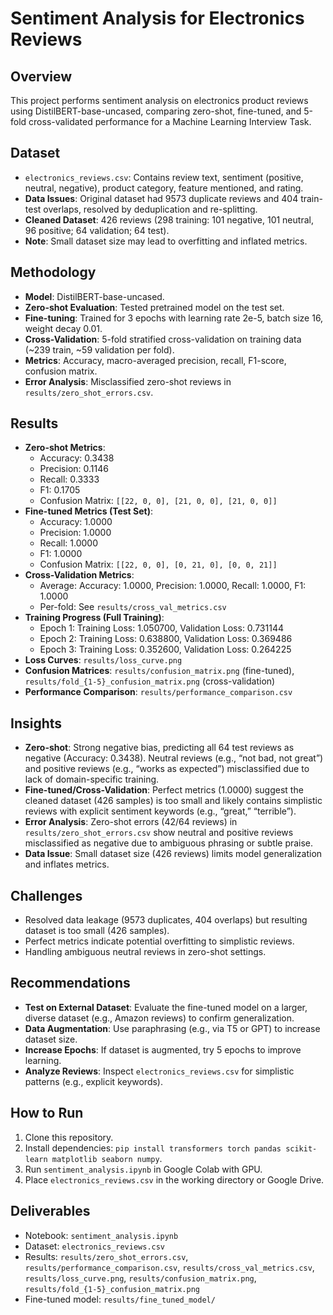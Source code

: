 # Sentiment Analysis for Electronics Reviews

## Overview
This project performs sentiment analysis on electronics product reviews using DistilBERT-base-uncased, comparing zero-shot, fine-tuned, and 5-fold cross-validated performance for a Machine Learning Interview Task.

## Dataset
- `electronics_reviews.csv`: Contains review text, sentiment (positive, neutral, negative), product category, feature mentioned, and rating.
- **Data Issues**: Original dataset had 9573 duplicate reviews and 404 train-test overlaps, resolved by deduplication and re-splitting.
- **Cleaned Dataset**: 426 reviews (298 training: 101 negative, 101 neutral, 96 positive; 64 validation; 64 test).
- **Note**: Small dataset size may lead to overfitting and inflated metrics.

## Methodology
- **Model**: DistilBERT-base-uncased.
- **Zero-shot Evaluation**: Tested pretrained model on the test set.
- **Fine-tuning**: Trained for 3 epochs with learning rate 2e-5, batch size 16, weight decay 0.01.
- **Cross-Validation**: 5-fold stratified cross-validation on training data (~239 train, ~59 validation per fold).
- **Metrics**: Accuracy, macro-averaged precision, recall, F1-score, confusion matrix.
- **Error Analysis**: Misclassified zero-shot reviews in `results/zero_shot_errors.csv`.

## Results
- **Zero-shot Metrics**:
  - Accuracy: 0.3438
  - Precision: 0.1146
  - Recall: 0.3333
  - F1: 0.1705
  - Confusion Matrix: `[[22, 0, 0], [21, 0, 0], [21, 0, 0]]`
- **Fine-tuned Metrics (Test Set)**:
  - Accuracy: 1.0000
  - Precision: 1.0000
  - Recall: 1.0000
  - F1: 1.0000
  - Confusion Matrix: `[[22, 0, 0], [0, 21, 0], [0, 0, 21]]`
- **Cross-Validation Metrics**:
  - Average: Accuracy: 1.0000, Precision: 1.0000, Recall: 1.0000, F1: 1.0000
  - Per-fold: See `results/cross_val_metrics.csv`
- **Training Progress (Full Training)**:
  - Epoch 1: Training Loss: 1.050700, Validation Loss: 0.731144
  - Epoch 2: Training Loss: 0.638800, Validation Loss: 0.369486
  - Epoch 3: Training Loss: 0.352600, Validation Loss: 0.264225
- **Loss Curves**: `results/loss_curve.png`
- **Confusion Matrices**: `results/confusion_matrix.png` (fine-tuned), `results/fold_{1-5}_confusion_matrix.png` (cross-validation)
- **Performance Comparison**: `results/performance_comparison.csv`

## Insights
- **Zero-shot**: Strong negative bias, predicting all 64 test reviews as negative (Accuracy: 0.3438). Neutral reviews (e.g., “not bad, not great”) and positive reviews (e.g., “works as expected”) misclassified due to lack of domain-specific training.
- **Fine-tuned/Cross-Validation**: Perfect metrics (1.0000) suggest the cleaned dataset (426 samples) is too small and likely contains simplistic reviews with explicit sentiment keywords (e.g., “great,” “terrible”).
- **Error Analysis**: Zero-shot errors (42/64 reviews) in `results/zero_shot_errors.csv` show neutral and positive reviews misclassified as negative due to ambiguous phrasing or subtle praise.
- **Data Issue**: Small dataset size (426 reviews) limits model generalization and inflates metrics.

## Challenges
- Resolved data leakage (9573 duplicates, 404 overlaps) but resulting dataset is too small (426 samples).
- Perfect metrics indicate potential overfitting to simplistic reviews.
- Handling ambiguous neutral reviews in zero-shot settings.

## Recommendations
- **Test on External Dataset**: Evaluate the fine-tuned model on a larger, diverse dataset (e.g., Amazon reviews) to confirm generalization.
- **Data Augmentation**: Use paraphrasing (e.g., via T5 or GPT) to increase dataset size.
- **Increase Epochs**: If dataset is augmented, try 5 epochs to improve learning.
- **Analyze Reviews**: Inspect `electronics_reviews.csv` for simplistic patterns (e.g., explicit keywords).

## How to Run
1. Clone this repository.
2. Install dependencies: `pip install transformers torch pandas scikit-learn matplotlib seaborn numpy`.
3. Run `sentiment_analysis.ipynb` in Google Colab with GPU.
4. Place `electronics_reviews.csv` in the working directory or Google Drive.

## Deliverables
- Notebook: `sentiment_analysis.ipynb`
- Dataset: `electronics_reviews.csv`
- Results: `results/zero_shot_errors.csv`, `results/performance_comparison.csv`, `results/cross_val_metrics.csv`, `results/loss_curve.png`, `results/confusion_matrix.png`, `results/fold_{1-5}_confusion_matrix.png`
- Fine-tuned model: `results/fine_tuned_model/`
